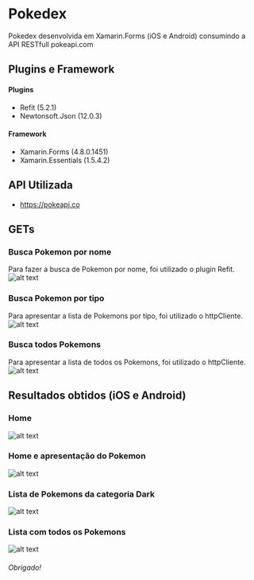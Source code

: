 # Pokedex
Pokedex desenvolvida em Xamarin.Forms (iOS e Android) consumindo a API RESTfull pokeapi.com

## Plugins e Framework
#### Plugins
- Refit (5.2.1)
- Newtonsoft.Json (12.0.3)
#### Framework
- Xamarin.Forms (4.8.0.1451)
- Xamarin.Essentials (1.5.4.2)

## API Utilizada
- https://pokeapi.co

## GETs
### Busca Pokemon por nome
Para fazer a busca de Pokemon por nome, foi utilizado o plugin Refit.
![alt text](https://i.imgur.com/EBNINIl.png)
### Busca Pokemon por tipo
Para apresentar a lista de Pokemons por tipo, foi utilizado o httpCliente.
![alt text](https://i.imgur.com/auQclzF.png)
### Busca todos Pokemons
Para apresentar a lista de  todos os Pokemons, foi utilizado o httpCliente.
![alt text](https://i.imgur.com/Ezxxt8D.png)

## Resultados obtidos (iOS e Android)
### Home
![alt text](https://i.imgur.com/1SIT3ZV.png)
### Home e apresentação do Pokemon
![alt text](https://i.imgur.com/MUZxgOs.png)
### Lista de Pokemons da categoria Dark 
![alt text](https://i.imgur.com/1VTbRhz.png)
### Lista com todos os Pokemons
![alt text](https://i.imgur.com/oT2uzQh.png)


###### Obrigado!
